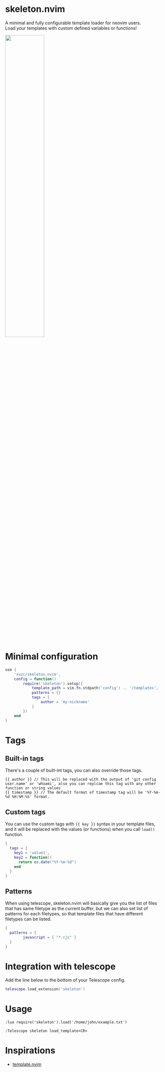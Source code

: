 # skeleton.nvim
A minimal and fully configurable template loader for neovim users.  
Load your templates with custom defined variables or functions!

<img src="https://github.com/xvzc/skeleton.nvim/assets/45588457/6e851de3-46cc-4628-80e3-2d3212745331" width="50%" height="50%">

# Minimal configuration
```lua
use {
    'xvzc/skeleton.nvim',
    config = function()
        require('skeleton').setup({
            template_path = vim.fn.stdpath('config') .. '/templates',
            patterns = {}
            tags = {
                author = 'my-nickname'
            }
        })
    end
}
```

# Tags
## Built-in tags
There's a couple of built-int tags, you can also override those tags.
```
{{ author }} // This will be replaced with the output of 'git config user.name' or 'whoami', also you can replcae this tag with any other function or string values
{{ timestamp }} // The default format of timestamp tag will be '%Y-%m-%d %H:%M:%S' format.
```

## Custom tags
You can use the custom tags with `{{ key }}` syntax in your template files, and it will be replaced with the values (or functions) when you call `load()` function.
```lua
{
  tags = {
    key1 = 'value1',
    key2 = function()
      return os.date("%Y-%m-%d") 
    end
  }
}
```

## Patterns
When using telescope, skeleton.nvim will basically give you the list of files that has same filetype as the current buffer, 
but we can also set list of patterns for each filetypes, so that template files that have different filetypes can be listed.
```lua
{
  patterns = {
        javascript = { "*.cjs" }
  }
}
```

# Integration with telescope 
Add the line below to the bottom of your Telescope config.
```lua
telescope.load_extension('skeleton')
```

# Usage
```
:lua require('skeleton').load('/home/john/example.txt')
```
```
:Telescope skeleton load_template<CR>
```


# Inspirations
- [template.nvim](https://github.com/glepnir/template.nvim)
